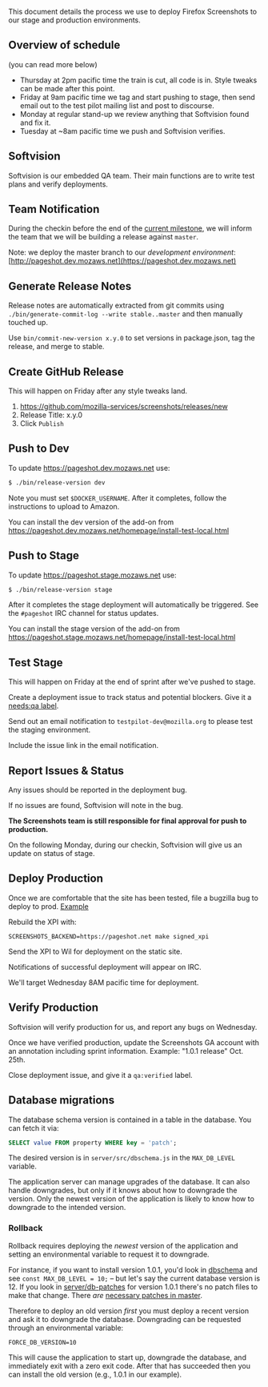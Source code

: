 This document details the process we use to deploy Firefox Screenshots to our stage and production environments.

## Overview of schedule ##

(you can read more below)

- Thursday at 2pm pacific time the train is cut, all code is in. Style tweaks can be made after this point.
- Friday at 9am pacific time we tag and start pushing to stage, then send email out to the test pilot mailing list and post to discourse.
- Monday at regular stand-up we review anything that Softvision found and fix it.
- Tuesday at ~8am pacific time we push and Softvision verifies.

## Softvision ##

Softvision is our embedded QA team. Their main functions are to write test plans and verify deployments.

## Team Notification ##

During the checkin before the end of the [current milestone](https://github.com/mozilla-services/screenshots/milestones), we will inform the team that we will be building a release against `master`.

Note: we deploy the master branch to our *development environment*: [http://pageshot.dev.mozaws.net](https://pageshot.dev.mozaws.net)

## Generate Release Notes ##

Release notes are automatically extracted from git commits using `./bin/generate-commit-log --write stable..master` and then manually touched up.

Use `bin/commit-new-version x.y.0` to set versions in package.json, tag the release, and merge to stable.

## Create GitHub Release ##

This will happen on Friday after any style tweaks land.

1. https://github.com/mozilla-services/screenshots/releases/new
3. Release Title: x.y.0
4. Click `Publish`

## Push to Dev ##

To update https://pageshot.dev.mozaws.net use:

```sh
$ ./bin/release-version dev
```

Note you must set `$DOCKER_USERNAME`.  After it completes, follow the instructions to upload to Amazon.

You can install the dev version of the add-on from https://pageshot.dev.mozaws.net/homepage/install-test-local.html

## Push to Stage ##

To update https://pageshot.stage.mozaws.net use:

```sh
$ ./bin/release-version stage
```

After it completes the stage deployment will automatically be triggered.  See the `#pageshot` IRC channel for status updates.

You can install the stage version of the add-on from https://pageshot.stage.mozaws.net/homepage/install-test-local.html

## Test Stage ##

This will happen on Friday at the end of sprint after we've pushed to stage.

Create a deployment issue to track status and potential blockers. Give it a [needs:qa label](https://github.com/mozilla-services/screenshots/issues?utf8=✓&q=is%3Aissue%20is%3Aopen%20label%3A%22needs%3Aqa%22%20).

Send out an email notification to `testpilot-dev@mozilla.org` to please test the staging environment.

Include the issue link in the email notification.

## Report Issues & Status ##

Any issues should be reported in the deployment bug.

If no issues are found, Softvision will note in the bug.

**The Screenshots team is still responsible for final approval for push to production.**

On the following Monday, during our checkin, Softvision will give us an update on status of stage.

## Deploy Production ##

Once we are comfortable that the site has been tested, file a bugzilla bug to deploy to prod. [Example](https://bugzilla.mozilla.org/show_bug.cgi?id=1312768)

Rebuild the XPI with:

```
SCREENSHOTS_BACKEND=https://pageshot.net make signed_xpi
```

Send the XPI to Wil for deployment on the static site.

Notifications of successful deployment will appear on IRC.

We'll target Wednesday 8AM pacific time for deployment.

## Verify Production ##

Softvision will verify production for us, and report any bugs on Wednesday.

Once we have verified production, update the Screenshots GA account with an annotation including sprint information. Example: "1.0.1 release" Oct. 25th.

Close deployment issue, and give it a `qa:verified` label.

## Database migrations

The database schema version is contained in a table in the database.  You can fetch it via:

```sql
SELECT value FROM property WHERE key = 'patch';
```

The desired version is in `server/src/dbschema.js` in the `MAX_DB_LEVEL` variable.

The application server can manage upgrades of the database.  It can also handle downgrades, but only if it knows about how to downgrade the version.  Only the newest version of the application is likely to know how to downgrade to the intended version.

### Rollback

Rollback requires deploying the *newest* version of the application and setting an environmental variable to request it to downgrade.

For instance, if you want to install version 1.0.1, you'd look in [dbschema](https://github.com/mozilla-services/screenshots/blob/1.0.1/server/src/dbschema.js#L7) and see `const MAX_DB_LEVEL = 10;` – but let's say the current database version is 12.  If you look in [server/db-patches](https://github.com/mozilla-services/screenshots/tree/1.0.1/server/db-patches) for version 1.0.1 there's no patch files to make that change.  There *are* [necessary patches in master](https://github.com/mozilla-services/screenshots/tree/master/server/db-patches).

Therefore to deploy an old version *first* you must deploy a recent version and ask it to downgrade the database.  Downgrading can be requested through an environmental variable:

`FORCE_DB_VERSION=10`

This will cause the application to start up, downgrade the database, and immediately exit with a zero exit code.  After that has succeeded then you can install the old version (e.g., 1.0.1 in our example).
